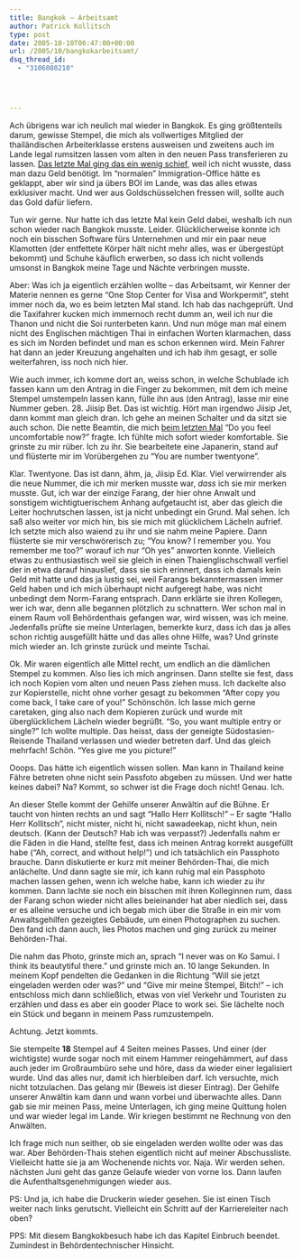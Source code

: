 ```yaml
---
title: Bangkok – Arbeitsamt
author: Patrick Kollitsch
type: post
date: 2005-10-10T06:47:00+00:00
url: /2005/10/bangkokarbeitsamt/
dsq_thread_id:
  - "3106080210"




---
```

Ach &uuml;brigens war ich neulich mal wieder in Bangkok. Es ging gr&ouml;&szlig;tenteils darum, gewisse Stempel, die mich als vollwertiges Mitglied der thail&auml;ndischen Arbeiterklasse erstens ausweisen und zweitens auch im Lande legal rumsitzen lassen vom alten in den neuen Pass transferieren zu lassen. [Das letzte Mal ging das ein wenig schief][1], weil ich nicht wusste, dass man dazu Geld ben&ouml;tigt. Im &#8220;normalen&#8221; Immigration-Office h&auml;tte es geklappt, aber wir sind ja &uuml;bers BOI im Lande, was das alles etwas exklusiver macht. Und wer aus Goldsch&uuml;sselchen fressen will, sollte auch das Gold daf&uuml;r liefern. 

Tun wir gerne. Nur hatte ich das letzte Mal kein Geld dabei, weshalb ich nun schon wieder nach Bangkok musste. Leider. Gl&uuml;cklicherweise konnte ich noch ein bisschen Software f&uuml;rs Unternehmen und mir ein paar neue Klamotten (der entfettete K&ouml;rper h&auml;lt nicht mehr alles, was er &uuml;bergest&uuml;pt bekommt) und Schuhe k&auml;uflich erwerben, so dass ich nicht vollends umsonst in Bangkok meine Tage und N&auml;chte verbringen musste.

Aber: Was ich ja eigentlich erz&auml;hlen wollte &#8211; das Arbeitsamt, wir Kenner der Materie nennen es gerne &#8220;One Stop Center for Visa and Workpermit&#8221;, steht immer noch da, wo es beim letzten Mal stand. Ich hab das nachgepr&uuml;ft. Und die Taxifahrer kucken mich immernoch recht dumm an, weil ich nur die Thanon und nicht die Soi runterbeten kann. Und nun m&ouml;ge man mal einem nicht des Englischen m&auml;chtigen Thai in einfachen Worten klarmachen, dass es sich im Norden befindet und man es schon erkennen wird. Mein Fahrer hat dann an jeder Kreuzung angehalten und ich hab ihm gesagt, er solle weiterfahren, iss noch nich hier. 

Wie auch immer, ich komme dort an, weiss schon, in welche Schublade ich fassen kann um den Antrag in die Finger zu bekommen, mit dem ich meine Stempel umstempeln lassen kann, f&uuml;lle ihn aus (den Antrag), lasse mir eine Nummer geben. 28. Jiisip Bet. Das ist wichtig. H&ouml;rt man irgendwo Jiisip Jet, dann kommt man gleich dran. Ich gehe an meinen Schalter und da sitzt sie auch schon. Die nette Beamtin, die mich [beim letzten Mal][1] &#8220;Do you feel uncomfortable now?&#8221; fragte. Ich f&uuml;hlte mich sofort wieder komfortable. Sie grinste zu mir r&uuml;ber. Ich zu ihr. Sie bearbeitete eine Japanerin, stand auf und fl&uuml;sterte mir im Vor&uuml;bergehen zu &#8220;You are number twentyone&#8221;. 

Klar. Twentyone. Das ist dann, &auml;hm, ja, Jiisip Ed. Klar. Viel verwirrender als die neue Nummer, die ich mir merken musste war, _dass_ ich sie mir merken musste. Gut, ich war der einzige Farang, der hier ohne Anwalt und sonstigem wichtigtuerischem Anhang aufgetaucht ist, aber das gleich die Leiter hochrutschen lassen, ist ja nicht unbedingt ein Grund. Mal sehen. Ich sa&szlig; also weiter vor mich hin, bis sie mich mit gl&uuml;cklichem L&auml;cheln aufrief. Ich setzte mich also waiend zu ihr und sie nahm meine Papiere. Dann fl&uuml;sterte sie mir verschw&ouml;rerisch zu; &#8220;You know? I remember you. You remember me too?&#8221; worauf ich nur &#8220;Oh yes&#8221; anworten konnte. Vielleich etwas zu enthusiastisch weil sie gleich in einen Thaienglischschwall verfiel der in etwa darauf hinauslief, dass sie sich erinnert, dass ich damals kein Geld mit hatte und das ja lustig sei, weil Farangs bekanntermassen immer Geld haben und ich mich &uuml;berhaupt nicht aufgeregt habe, was nicht unbedingt dem Norm-Farang entsprach. Dann erkl&auml;rte sie ihren Kollegen, wer ich war, denn alle begannen pl&ouml;tzlich zu schnattern. Wer schon mal in einem Raum voll Beh&ouml;rdenthais gefangen war, wird wissen, was ich meine. Jedenfalls pr&uuml;fte sie meine Unterlagen, bemerkte kurz, dass ich das ja alles schon richtig ausgef&uuml;llt h&auml;tte und das alles ohne Hilfe, was? Und grinste mich wieder an. Ich grinste zur&uuml;ck und meinte Tschai. 

Ok. Mir waren eigentlich alle Mittel recht, um endlich an die d&auml;mlichen Stempel zu kommen. Also lies ich mich angrinsen. Dann stellte sie fest, dass ich noch Kopien vom alten und neuen Pass ziehen muss. Ich dackelte also zur Kopierstelle, nicht ohne vorher gesagt zu bekommen &#8220;After copy you come back, I take care of you!&#8221; Sch&ouml;nsch&ouml;n. Ich lasse mich gerne caretaken, ging also nach dem Kopieren zur&uuml;ck und wurde mit &uuml;bergl&uuml;cklichem L&auml;cheln wieder begr&uuml;&szlig;t. &#8220;So, you want multiple entry or single?&#8221; Ich wollte multiple. Das heisst, dass der geneigte S&uuml;dostasien-Reisende Thailand verlassen und wieder betreten darf. Und das gleich mehrfach! Sch&ouml;n. &#8220;Yes give me you picture!&#8221;

Ooops. Das h&auml;tte ich eigentlich wissen sollen. Man kann in Thailand keine F&auml;hre betreten ohne nicht sein Passfoto abgeben zu m&uuml;ssen. Und wer hatte keines dabei? Na? Kommt, so schwer ist die Frage doch nicht! Genau. Ich.

An dieser Stelle kommt der Gehilfe unserer Anw&auml;ltin auf die B&uuml;hne. Er taucht von hinten rechts an und sagt &#8220;Hallo Herr Kollitsch!&#8221; &#8211; Er sagte &#8220;Hallo Herr Kollitsch&#8221;, nicht mister, nicht hi, nicht sawadeekap, nicht khun, nein deutsch. (Kann der Deutsch? Hab ich was verpasst?) Jedenfalls nahm er die F&auml;den in die Hand, stellte fest, dass ich meinen Antrag korrekt ausgef&uuml;llt habe (&#8220;Ah, correct, and without help!&#8221;) und ich tats&auml;chlich ein Passphoto brauche. Dann diskutierte er kurz mit meiner Beh&ouml;rden-Thai, die mich anl&auml;chelte. Und dann sagte sie mir, ich kann ruhig mal ein Passphoto machen lassen gehen, wenn ich welche habe, kann ich wieder zu ihr kommen. Dann lachte sie noch ein bisschen mit ihren Kolleginnen rum, dass der Farang schon wieder nicht alles beieinander hat aber niedlich sei, dass er es alleine versuche und ich begab mich &uuml;ber die Stra&szlig;e in ein mir vom Anwaltsgehilfen gezeigtes Geb&auml;ude, um einen Photographen zu suchen. Den fand ich dann auch, lies Photos machen und ging zur&uuml;ck zu meiner Beh&ouml;rden-Thai. 

Die nahm das Photo, grinste mich an, sprach &#8220;I never was on Ko Samui. I think its beautytiful there.&#8221; und grinste mich an. 10 lange Sekunden. In meinem Kopf pendelten die Gedanken in die Richtung &#8220;Will sie jetzt eingeladen werden oder was?&#8221; und &#8220;Give mir meine Stempel, Bitch!&#8221; &#8211; ich entschloss mich dann schlie&szlig;lich, etwas von viel Verkehr und Touristen zu erz&auml;hlen und dass es aber ein gooder Place to work sei. Sie l&auml;chelte noch ein St&uuml;ck und begann in meinem Pass rumzustempeln. 

Achtung. Jetzt kommts.

Sie stempelte **18** Stempel auf 4 Seiten meines Passes. Und einer (der wichtigste) wurde sogar noch mit einem Hammer reingeh&auml;mmert, auf dass auch jeder im Gro&szlig;raumb&uuml;ro sehe und h&ouml;re, dass da wieder einer legalisiert wurde. Und das alles nur, damit ich hierbleiben darf. Ich versuchte, mich nicht totzulachen. Das gelang mir (Beweis ist dieser Eintrag). Der Gehilfe unserer Anw&auml;ltin kam dann und wann vorbei und &uuml;berwachte alles. Dann gab sie mir meinen Pass, meine Unterlagen, ich ging meine Quittung holen und war wieder legal im Lande. Wir kriegen bestimmt ne Rechnung von den Anw&auml;lten.

Ich frage mich nun seither, ob sie eingeladen werden wollte oder was das war. Aber Beh&ouml;rden-Thais stehen eigentlich nicht auf meiner Abschussliste. Vielleicht hatte sie ja am Wochenende nichts vor. Naja. Wir werden sehen. n&auml;chsten Juni geht das ganze Gelaufe wieder von vorne los. Dann laufen die Aufenthaltsgenehmigungen wieder aus.

PS: Und ja, ich habe die Druckerin wieder gesehen. Sie ist einen Tisch weiter nach links gerutscht. Vielleicht ein Schritt auf der Karriereleiter nach oben?

PPS: Mit diesem Bangkokbesuch habe ich das Kapitel Einbruch beendet. Zumindest in Beh&ouml;rdentechnischer Hinsicht.

 [1]: http://die.schreibbloga.de/weblog/390/krungthep-mahanakhon-40